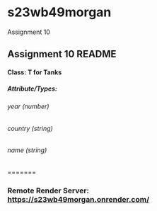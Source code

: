 # s23wb49morgan
Assignment 10

## Assignment 10 README

#### Class: T for Tanks
##### Attribute/Types:
###### year (number)
###### country (string)
###### name (string)

=======

### Remote Render Server: https://s23wb49morgan.onrender.com/ 
